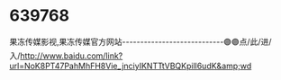 # 639768
果冻传媒影视,果冻传媒官方网站----------------------------🟣🟣点/此/进/入/http://www.baidu.com/link?url=NoK8PT47PahMhFH8Vie_jnciyIKNTTtVBQKpill6udK&amp;wd
